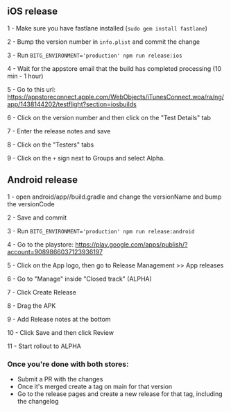 ## iOS release

1 - Make sure you have fastlane installed (`sudo gem install fastlane`)

2 - Bump the version number in `info.plist` and commit the change

3 - Run `BITG_ENVIRONMENT='production' npm run release:ios`

4 - Wait for the appstore email that the build has completed processing (10 min - 1 hour)

5 - Go to this url: https://appstoreconnect.apple.com/WebObjects/iTunesConnect.woa/ra/ng/app/1438144202/testflight?section=iosbuilds

6 - Click on the version number and then click on the "Test Details" tab

7 - Enter the release notes and save

8 - Click on the "Testers" tabs

9 - Click on the `+` sign next to Groups and select Alpha.



## Android release

1 - open android/app//build.gradle and change the versionName and bump the versionCode

2 - Save and commit

3 - Run `BITG_ENVIRONMENT='production' npm run release:android`

4 - Go to the playstore: https://play.google.com/apps/publish/?account=9089866037123936197

5 - Click on the App logo, then go to Release Management >> App releases

6 - Go to "Manage" inside "Closed track" (ALPHA)

7 - Click Create Release

8 - Drag the APK

9 - Add Release notes at the bottom

10 - Click Save and then click Review

11 - Start rollout to ALPHA


### Once you're done with both stores:
- Submit a PR with the changes
- Once it's merged create a tag on main for that version
- Go to the release pages and create a new release for that tag, including the changelog


